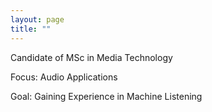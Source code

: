 ```yaml
---
layout: page
title: ""
---
```

Candidate of MSc in Media Technology

Focus: Audio Applications

Goal: Gaining Experience in Machine Listening
